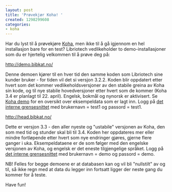 ```yaml
---
layout: post
title: 'Prøvekjør Koha! '
created: 1298299608
categories:
- koha
---
```

<p>Har du lyst til å prøvekjøre <a href="http://koha-community.org/">Koha</a>, men ikke til å gå igjennom en hel installasjon bare for en test? Libriotech vedlikeholder to demo-installasjoner som du er hjertelig velkommen til å prøve deg på:</p>

<p><a href="http://demo.bibkat.no/">http://demo.bibkat.no/</a></p>
<p>Denne demoen kjører til en hver tid den samme koden som Libriotech sine kunder bruker - for tiden vil det si versjon 3.2.2. Koden blir oppdatert etter hvert som det kommer vedlikeholdsversjoner av den stabile greina av Koha sin kode, og til nye stabile hovedversjoner etter hvert som de kommer (Koha 3.4 er planlagt til 22. april). Engelsk, bokmål og nynorsk er aktivisert. Se <a href="http://libriotech.no/kohademo">Koha demo</a> for en oversikt over eksempeldata som er lagt inn. Logg på <a href="http://demo.bibkat.no:8080/">det interne grensesnittet</a> med brukernavn = test1 og passord = test1.</p>

<p><a href="http://head.bibkat.no/">http://head.bibkat.no/</a></p>
<p>Dette er versjon 3.3 - den aller nyeste og "ustabile" versjonen av Koha, den som med tid og stunder skal bli til 3.4. Koden her oppdateres mer eller mindre fortløpende etter hvert som nye endringer gjøres, gjerne flere ganger i uka. Eksempeldataene er de som følger med den engelske versjonen av Koha, og engelsk er det eneste tilgjengelige språket. Logg på <a href="http://head.bibkat.no:8080/">det interne grensesnittet</a> med brukernavn = demo og passord = demo.</p>
<p>NB! Felles for begge demoene er at databasen kan og vil bli "nullstilt" av og til, så ikke regn med at data du legger inn fortsatt ligger der neste gang du kommer for å teste.</p>
<p>Have fun!</p>
